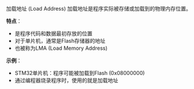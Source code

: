 加载地址 (Load Address)
加载地址是程序实际被存储或加载到的物理内存位置。

**特点**：
- 是程序代码和数据最初存放的位置
- 对于单片机，通常是Flash存储器的地址
- 也被称为LMA (Load Memory Address)

**示例**：
- STM32单片机：程序可能被加载到Flash (0x08000000)
- 通过编程器烧录程序时，使用的就是加载地址